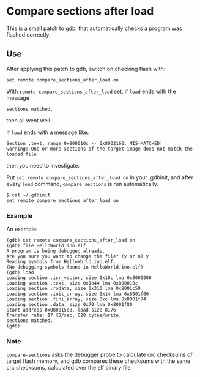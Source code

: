 # Compare sections after load

This is a small patch to [gdb](https://www.sourceware.org/gdb/), that automatically checks a program was flashed correctly.

## Use
After applying this patch to gdb, switch on checking flash with:
```
set remote compare_sections_after_load on
```

With  `remote compare_sections_after_load` set, if `load` ends with the message
```
sections matched.
```
then all went well.

If `load` ends with a message like:
```
Section .text, range 0x800010c -- 0x8002160: MIS-MATCHED!
warning: One or more sections of the target image does not match the loaded file
```
then you need to investigate.

Put `set remote compare_sections_after_load on` in your .gdbinit, and after every `load` command, `compare_sections` is run automatically.

```
$ cat ~/.gdbinit
set remote compare_sections_after_load on
```

### Example

An example:

```
(gdb) set remote compare_sections_after_load on
(gdb) file HelloWorld.ino.elf
A program is being debugged already.
Are you sure you want to change the file? (y or n) y
Reading symbols from HelloWorld.ino.elf...
(No debugging symbols found in HelloWorld.ino.elf)
(gdb) load
Loading section .isr_vector, size 0x10c lma 0x8000000
Loading section .text, size 0x1b44 lma 0x800010c
Loading section .rodata, size 0x310 lma 0x8001c50
Loading section .init_array, size 0x14 lma 0x8001f60
Loading section .fini_array, size 0xc lma 0x8001f74
Loading section .data, size 0x70 lma 0x8001f80
Start address 0x080015e8, load size 8176
Transfer rate: 17 KB/sec, 628 bytes/write.
sections matched.
(gdb)
```

### Note

`compare-sections` asks the debugger probe to calculate crc checksums of target flash memory, and gdb compares these checksums with the same crc checksums, calculated over the elf binary file.
